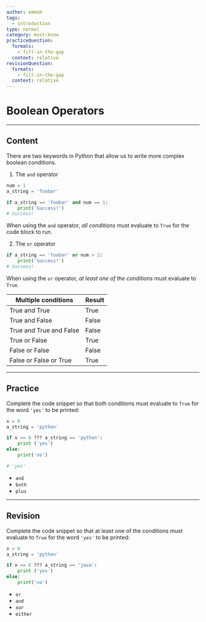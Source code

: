 ```yaml
---
author: emmab
tags:
  - introduction
type: normal
category: must-know
practiceQuestion:
  formats:
    - fill-in-the-gap
  context: relative
revisionQuestion:
  formats:
    - fill-in-the-gap
  context: relative
---
```


# Boolean Operators


---

## Content

There are two keywords in Python that allow us to write more complex boolean conditions.

1. The `and` operator

```python
num = 1
a_string = 'foobar'

if a_string == 'foobar' and num == 1:
    print('Success!')
# Success!
```

When using the `and` operator, *all conditions* must evaluate to `True` for the code block to run.

2. The `or` operator

```python
if a_string == 'foobar' or num > 2:
    print('Success!')
# Success!
```

When using the `or` operator, *at least one of the conditions* must evaluate to `True`.

| Multiple conditions     | Result |
| ----------------------- | ------ |
| True and True           | True   |
| True and False          | False  |
| True and True and False | False  |
| True or False           | True   |
| False or False          | False  |
| False or False or True  | True   |


---

## Practice

Complete the code snippet so that both conditions must evaluate to `True` for the word `'yes'` to be printed:

```python
x = 6
a_string = 'python'

if x == 6 ??? a_string == 'python':
    print ('yes')
else:
    print('no')

# 'yes'
```

- `and`
- `both`
- `plus`


---

## Revision

Complete the code snippet so that at least one of the conditions must evaluate to `True` for the word `'yes'` to be printed:

```python
x = 6
a_string = 'python'

if x == 6 ??? a_string == 'java':
    print ('yes')
else:
    print('no')
```

- `or`
- `and`
- `xor`
- `either`
 
